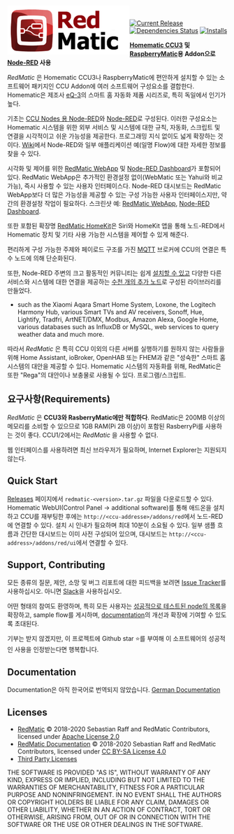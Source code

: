 <img height="112px" src="assets/redmatic5-compact.png" align="left"/>

<br>

[![Current Release](https://img.shields.io/github/release/rdmtc/RedMatic.svg?colorB=4cc61e)](https://github.com/rdmtc/RedMatic/releases/latest)
[![Dependencies Status](https://david-dm.org/rdmtc/redmatic/status.svg)](https://david-dm.org/rdmtc/redmatic)
[![Installs](https://telemetry.redmatic.de/total.svg)](https://telemetry.redmatic.de/#36500)


**[Homematic CCU3](https://www.eq-3.de/produkte/homematic/zentralen-und-gateways/smart-home-zentrale-ccu3.html) 및
[RaspberryMatic](https://github.com/jens-maus/RaspberryMatic)용 Addon으로[Node-RED](https://nodered.org/about/) 사용**


_RedMatic_ 은 Homematic CCU3나 RaspberryMatic에 편안하게 설치할 수 있는 소프트웨어 패키지인 CCU Addon에 여러 소프트웨어 구성요소를 결합한다. Homematic은 제조사 [eQ-3](https://eq-3.de)의 스마트 홈 자동화 제품 시리즈로, 특히 독일에서 인기가 높다.

기초는 [CCU Nodes 용 Node-RED](https://github.com/rdmtc/node-red-contrib-ccu)와 [Node-RED](https://nodered.org/about/)로 구성된다. 이러한 구성요소는 Homematic 시스템을 위한 외부 서비스 및 시스템에 대한 규칙, 자동화, 스크립트 및 연결을 시각적이고 쉬운 가능성을 제공한다. 프로그래밍 지식 없이도 넓게 확장하는 것이다. [Wiki](https://github.com/rdmtc/RedMatic/wiki)에서 Node-RED와 일부 애플리케이션 예(일명 Flow)에 대한 자세한 정보를 찾을 수 있다.

시각화 및 제어를 위한 [RedMatic WebApp](https://github.com/rdmtc/RedMatic-WebApp) 및 [Node-RED Dashboard](https://github.com/node-red/node-red-dashboard)가 포함되어 있다. RedMatic WebApp은 추가적인 환경설정 없이(WebMatic 또는 Yahui와 비교 가능), 즉시 사용할 수 있는 사용자 인터페이스다. Node-RED 대시보드는 RedMatic WebApp보다 더 많은 가능성을 제공할 수 있는 구성 가능한 사용자 인터페이스지만, 약간의 환경설정 작업이 필요하다.
스크린샷 예: [RedMatic WebApp](https://github.com/rdmtc/RedMatic/wiki/Webapp), [Node-RED Dashboard](https://github.com/rdmtc/RedMatic/wiki/Dashboard-Screenshots).

또한 포함된 확장명 [RedMatic HomeKit](https://github.com/rdmtc/RedMatic/wiki/Homekit)은 Siri와 HomeKit 앱을 통해 노드-RED에서 Homematic 장치 및 기타 사용 가능한 시스템을 제어할 수 있게 해준다.

편리하게 구성 가능한 주제와 페이로드 구조를 가진 [MQTT](https://github.com/rdmtc/RedMatic/wiki/Flow-MQTT) 브로커에 CCU의 연결은 특수 노드에 의해 단순화된다.

또한, Node-RED 주변의 크고 활동적인 커뮤니티는 쉽게 [설치할 수 있고](https://github.com/rdmtc/RedMatic/wiki/Node-Installation) 다양한 다른 서비스와 시스템에 대한 연결을 제공하는 [수천 개의 추가 노드](https://flows.nodered.org/?type=node&num_pages=1)로 구성된 라이브러리를 만들었다.
- such as the Xiaomi Aqara Smart Home System, Loxone, the Logitech Harmony Hub, various Smart TVs and AV receivers, Sonoff, Hue, Lightify, Tradfri, ArtNET/DMX, Modbus, Amazon Alexa, Google Home, various databases such as InfluxDB or MySQL, web services to query weather data and much more.

따라서 _RedMatic_ 은 특히 CCU 이외의 다른 서버를 실행하기를 원하지 않는 사람들을 위해 Home Assistant, ioBroker, OpenHAB 또는 FHEM과 같은 "성숙한" 스마트 홈 시스템의 대안을 제공할 수 있다. 
 Homematic 시스템의 자동화를 위해, RedMatic은 또한 "Rega"의 대안이나 보충물로 사용될 수 있다.
프로그램/스크립트.

## 요구사항(Requirements)

_RedMatic_ 은 __CCU3와 RasberryMatic에만 적합하다__. RedMatic은 200MB 이상의 메모리를 소비할 수 있으므로 1GB RAM(Pi 2B 이상)이 포함된 RasberryPi를 사용하는 것이 좋다. CCU1/2에서는 _RedMatic_ 을 사용할 수 없다.

웹 인터페이스를 사용하려면 최신 브라우저가 필요하며, Internet Explorer는 지원되지 않는다.

## Quick Start

[Releases](https://github.com/rdmtc/RedMatic/releases/latest) 페이지에서 `redmatic-<version>.tar.gz` 파일을 다운로드할 수 있다. Homematic WebUI(Control Panel -> additional software)를 통해 애드온을 설치하고 CCU를 재부팅한 후에는 `http://<ccu-addresse>/addons/red`에서 노드-RED에 연결할 수 있다. 설치 시 인내가 필요하며 최대 10분이 소요될 수 있다. 일부 샘플 흐름과 간단한 대시보드는 이미 사전 구성되어 있으며, 대시보드는 `http://<ccu-address>/addons/red/ui`에서 연결할 수 있다.


## Support, Contributing

모든 종류의 질문, 제안, 소망 및 버그 리포트에 대한 피드백을 보려면 [Issue Tracker](https://github.com/rdmtc/RedMatic/issues)를 사용하십시오. 아니면 [Slack](https://join.slack.com/t/homematicuser/shared_invite/enQtNDgyNDM2OTkyMDA2LWY1YjY0NTE0NmY0OWM3YWUzMzAzMTgxYmRjMTMyOWE3NjkxNDdlMDY5ZjlhYzM5Nzg2N2U2YjdmNzNlYWNhNTU)을 사용하십시오.

어떤 형태의 참여도 환영하며, 특히 모든 사용자는 [성공적으로 테스트된 node의 목록](https://github.com/rdmtc/RedMatic/wiki/Erfolgreich-getestete-Nodes)을 확장하고, sample flow를 게시하며, [documentation](https://github.com/rdmtc/RedMatic/wiki)의 개선과 확장에 기여할 수 있도록 초대된다.

기부는 받지 않겠지만, 이 프로젝트에 Github star ⭐️를 부여해 이 소프트웨어의 성공적인 사용을 인정받는다면 행복합니다.

## Documentation

Documentation은 아직 한국어로 번역되지 않았습니다. [German Documentation](https://github.com/rdmtc/RedMatic/wiki/Home)


## Licenses

* [RedMatic](https://github.com/rdmtc/RedMatic) © 2018-2020 Sebastian Raff and RedMatic Contributors, licensed under [Apache License 2.0](LICENSE)
* [RedMatic Documentation](https://github.com/rdmtc/RedMatic/wiki) © 2018-2020 Sebastian Raff and RedMatic Contributors, licensed under [CC BY-SA License 4.0](https://creativecommons.org/licenses/by-sa/4.0/)
* [Third Party Licenses](LICENSES.md)

THE SOFTWARE IS PROVIDED "AS IS", WITHOUT WARRANTY OF ANY KIND, EXPRESS OR
IMPLIED, INCLUDING BUT NOT LIMITED TO THE WARRANTIES OF MERCHANTABILITY,
FITNESS FOR A PARTICULAR PURPOSE AND NONINFRINGEMENT. IN NO EVENT SHALL THE
AUTHORS OR COPYRIGHT HOLDERS BE LIABLE FOR ANY CLAIM, DAMAGES OR OTHER
LIABILITY, WHETHER IN AN ACTION OF CONTRACT, TORT OR OTHERWISE, ARISING FROM,
OUT OF OR IN CONNECTION WITH THE SOFTWARE OR THE USE OR OTHER DEALINGS IN THE
SOFTWARE.
